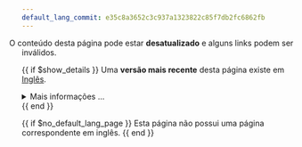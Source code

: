 ```yaml
---
default_lang_commit: e35c8a3652c3c937a1323822c85f7db2fc6862fb
---
```


<i class="fa-solid fa-triangle-exclamation" style="margin-left: -1.9rem; padding-right: 0.5rem;"></i>
O conteúdo desta página pode estar <b>desatualizado</b> e alguns links podem ser
inválidos.

{{ if $show_details }} Uma <b>versão mais recente</b> desta página existe em
<a href="{{$default_lang_page_url}}">Inglês</a>.

<details class="mt-2">
  <summary>Mais informações ...</summary>
  <p>
    Para visualizar as alterações na página em inglês desde a última atualização: visite
    <a href="{{$compare_url}}" class="external-link" target="_blank" rel="noopener" data-proofer-ignore>
      GitHub compare {{$default_lang_commit_short}}..{{$default_lang_hash_short}}
    </a>
    e procure por <code>{{$def_lang_path}}</code>.
  </p>
</details>
{{ end }}

{{ if $no_default_lang_page }} Esta página não possui uma página correspondente
em inglês. {{ end }}
